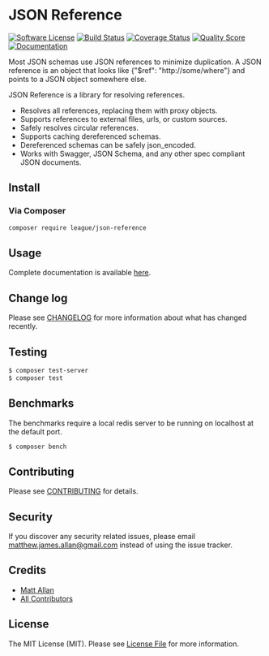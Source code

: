 # JSON Reference

[![Software License][ico-license]](LICENSE.md)
[![Build Status][ico-travis]][link-travis]
[![Coverage Status][ico-scrutinizer]][link-scrutinizer]
[![Quality Score][ico-code-quality]][link-code-quality]
[![Documentation][ico-docs]][link-docs]

Most JSON schemas use JSON references to minimize duplication. A JSON reference is an object that looks like {"$ref": "http://some/where"} and points to a JSON object somewhere else.

JSON Reference is a library for resolving references.

- Resolves all references, replacing them with proxy objects.
- Supports references to external files, urls, or custom sources.
- Safely resolves circular references.
- Supports caching dereferenced schemas.
- Dereferenced schemas can be safely json_encoded.
- Works with Swagger, JSON Schema, and any other spec compliant JSON documents.

## Install

### Via Composer

```bash
composer require league/json-reference
```

## Usage

Complete documentation is available [here](http://json-guard.thephpleague.com/).

## Change log

Please see [CHANGELOG](CHANGELOG.md) for more information about what has changed recently.

## Testing

``` bash
$ composer test-server
$ composer test
```

## Benchmarks

The benchmarks require a local redis server to be running on localhost at the default port.

```bash
$ composer bench
```

## Contributing

Please see [CONTRIBUTING](CONTRIBUTING.md) for details.

## Security

If you discover any security related issues, please email matthew.james.allan@gmail.com instead of using the issue tracker.

## Credits

- [Matt Allan][link-author]
- [All Contributors][link-contributors]

## License

The MIT License (MIT). Please see [License File](LICENSE.md) for more information.

[link-travis]: https://travis-ci.org/thephpleague/json-reference
[link-scrutinizer]: https://scrutinizer-ci.com/g/thephpleague/json-reference/code-structure
[link-code-quality]: https://scrutinizer-ci.com/g/thephpleague/json-reference
[link-docs]: http://json-guard.thephpleague.com/
[link-author]: https://github.com/thephpleague
[link-contributors]: ../../contributors

[ico-license]: https://img.shields.io/badge/license-MIT-brightgreen.svg?style=flat-square
[ico-travis]: https://img.shields.io/travis/thephpleague/json-reference/master.svg?style=flat-square
[ico-scrutinizer]: https://img.shields.io/scrutinizer/coverage/g/thephpleague/json-reference.svg?style=flat-square
[ico-code-quality]: https://img.shields.io/scrutinizer/g/thephpleague/json-reference.svg?style=flat-square
[ico-docs]: https://img.shields.io/badge/Docs-Latest-brightgreen.svg?style=flat-square
